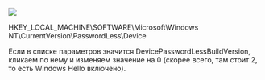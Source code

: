 ![](https://user-images.githubusercontent.com/136073445/268215198-ea5d3e11-548c-4b50-89dd-e59db4937d27.png)

HKEY_LOCAL_MACHINE\SOFTWARE\Microsoft\Windows NT\CurrentVersion\PasswordLess\Device

Если в списке параметров значится DevicePasswordLessBuildVersion, кликаем по нему и изменяем значение на 0 (скорее всего, там стоит 2, то есть Windows Hello включено).
